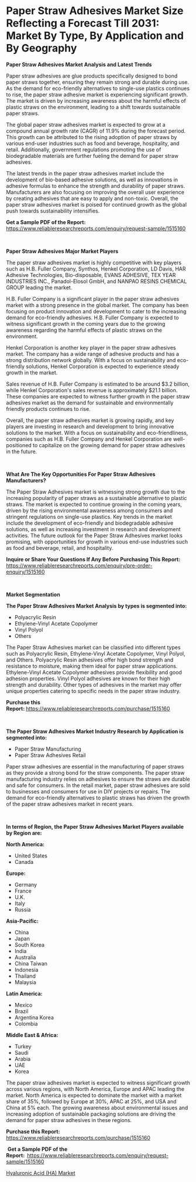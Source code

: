 <p><h1>Paper Straw Adhesives Market Size Reflecting a Forecast Till 2031: Market By Type, By Application and By Geography</h1></p><p><strong>Paper Straw Adhesives Market Analysis and Latest Trends</strong></p>
<p><p>Paper straw adhesives are glue products specifically designed to bond paper straws together, ensuring they remain strong and durable during use. As the demand for eco-friendly alternatives to single-use plastics continues to rise, the paper straw adhesive market is experiencing significant growth. The market is driven by increasing awareness about the harmful effects of plastic straws on the environment, leading to a shift towards sustainable paper straws.</p><p>The global paper straw adhesives market is expected to grow at a compound annual growth rate (CAGR) of 11.9% during the forecast period. This growth can be attributed to the rising adoption of paper straws by various end-user industries such as food and beverage, hospitality, and retail. Additionally, government regulations promoting the use of biodegradable materials are further fueling the demand for paper straw adhesives.</p><p>The latest trends in the paper straw adhesives market include the development of bio-based adhesive solutions, as well as innovations in adhesive formulas to enhance the strength and durability of paper straws. Manufacturers are also focusing on improving the overall user experience by creating adhesives that are easy to apply and non-toxic. Overall, the paper straw adhesives market is poised for continued growth as the global push towards sustainability intensifies.</p></p>
<p><strong>Get a Sample PDF of the Report:&nbsp;</strong> <a href="https://www.reliableresearchreports.com/enquiry/request-sample/1515160">https://www.reliableresearchreports.com/enquiry/request-sample/1515160</a></p>
<p>&nbsp;</p>
<p><strong>Paper Straw Adhesives Major Market Players</strong></p>
<p><p>The paper straw adhesives market is highly competitive with key players such as H.B. Fuller Company, Synthos, Henkel Corporation, LD Davis, HAR Adhesive Technologies, Bio-disposable, EVANS ADHESIVE, TEX YEAR INDUSTRIES INC., Panadol-Elosol GmbH, and NANPAO RESINS CHEMICAL GROUP leading the market.</p><p>H.B. Fuller Company is a significant player in the paper straw adhesives market with a strong presence in the global market. The company has been focusing on product innovation and development to cater to the increasing demand for eco-friendly adhesives. H.B. Fuller Company is expected to witness significant growth in the coming years due to the growing awareness regarding the harmful effects of plastic straws on the environment.</p><p>Henkel Corporation is another key player in the paper straw adhesives market. The company has a wide range of adhesive products and has a strong distribution network globally. With a focus on sustainability and eco-friendly solutions, Henkel Corporation is expected to experience steady growth in the market.</p><p>Sales revenue of H.B. Fuller Company is estimated to be around $3.2 billion, while Henkel Corporation's sales revenue is approximately $21.1 billion. These companies are expected to witness further growth in the paper straw adhesives market as the demand for sustainable and environmentally friendly products continues to rise.</p><p>Overall, the paper straw adhesives market is growing rapidly, and key players are investing in research and development to bring innovative solutions to the market. With a focus on sustainability and eco-friendliness, companies such as H.B. Fuller Company and Henkel Corporation are well-positioned to capitalize on the growing demand for paper straw adhesives in the future.</p></p>
<p>&nbsp;</p>
<p><strong>What Are The Key Opportunities For Paper Straw Adhesives Manufacturers?</strong></p>
<p><p>The Paper Straw Adhesives market is witnessing strong growth due to the increasing popularity of paper straws as a sustainable alternative to plastic straws. The market is expected to continue growing in the coming years, driven by the rising environmental awareness among consumers and stringent regulations on single-use plastics. Key trends in the market include the development of eco-friendly and biodegradable adhesive solutions, as well as increasing investment in research and development activities. The future outlook for the Paper Straw Adhesives market looks promising, with opportunities for growth in various end-use industries such as food and beverage, retail, and hospitality.</p></p>
<p><strong>Inquire or Share Your Questions If Any Before Purchasing This Report:</strong> <a href="https://www.reliableresearchreports.com/enquiry/pre-order-enquiry/1515160">https://www.reliableresearchreports.com/enquiry/pre-order-enquiry/1515160</a></p>
<p>&nbsp;</p>
<p><strong>Market Segmentation</strong></p>
<p><strong>The Paper Straw Adhesives Market Analysis by types is segmented into:</strong></p>
<p><ul><li>Polyacrylic Resin</li><li>Ethylene-Vinyl Acetate Copolymer</li><li>Vinyl Polyol</li><li>Others</li></ul></p>
<p><p>The Paper Straw Adhesives market can be classified into different types such as Polyacrylic Resin, Ethylene-Vinyl Acetate Copolymer, Vinyl Polyol, and Others. Polyacrylic Resin adhesives offer high bond strength and resistance to moisture, making them ideal for paper straw applications. Ethylene-Vinyl Acetate Copolymer adhesives provide flexibility and good adhesion properties. Vinyl Polyol adhesives are known for their high strength and durability. Other types of adhesives in the market may offer unique properties catering to specific needs in the paper straw industry.</p></p>
<p><strong>Purchase this Report:&nbsp;</strong><a href="https://www.reliableresearchreports.com/purchase/1515160">https://www.reliableresearchreports.com/purchase/1515160</a></p>
<p>&nbsp;</p>
<p><strong>The Paper Straw Adhesives Market Industry Research by Application is segmented into:</strong></p>
<p><ul><li>Paper Straw Manufacturing</li><li>Paper Straw Adhesives Retail</li></ul></p>
<p><p>Paper straw adhesives are essential in the manufacturing of paper straws as they provide a strong bond for the straw components. The paper straw manufacturing industry relies on adhesives to ensure the straws are durable and safe for consumers. In the retail market, paper straw adhesives are sold to businesses and consumers for use in DIY projects or repairs. The demand for eco-friendly alternatives to plastic straws has driven the growth of the paper straw adhesives market in recent years.</p></p>
<p>&nbsp;</p>
<p><strong>In terms of Region, the Paper Straw Adhesives Market Players available by Region are:</strong></p>
<p>
    <p> <strong> North America: </strong>
        <ul>
            <li>United States</li>
            <li>Canada</li>
        </ul>
        </p> 
    <p> <strong> Europe: </strong>
        <ul>
            <li>Germany</li>
            <li>France</li>
            <li>U.K.</li>
            <li>Italy</li>
            <li>Russia</li>
        </ul>
        </p> 
    <p> <strong> Asia-Pacific: </strong>
        <ul>
            <li>China</li>
            <li>Japan</li>
            <li>South Korea</li>
            <li>India</li>
            <li>Australia</li>
            <li>China Taiwan</li>
            <li>Indonesia</li>
            <li>Thailand</li>
            <li>Malaysia</li>
        </ul>
        </p> 
    <p> <strong> Latin America: </strong>
        <ul>
            <li>Mexico</li>
            <li>Brazil</li>
            <li>Argentina Korea</li>
            <li>Colombia</li>
        </ul>
        </p> 
    <p> <strong> Middle East & Africa: </strong>
        <ul>
            <li>Turkey</li>
            <li>Saudi</li>
            <li>Arabia</li>
            <li>UAE</li>
            <li>Korea</li>
        </ul>
    </p>
    </p>
<p><p>The paper straw adhesives market is expected to witness significant growth across various regions, with North America, Europe and APAC leading the market. North America is expected to dominate the market with a market share of 35%, followed by Europe at 30%, APAC at 25%, and USA and China at 5% each. The growing awareness about environmental issues and increasing adoption of sustainable packaging solutions are driving the demand for paper straw adhesives in these regions.</p></p>
<p><strong>Purchase this Report: </strong><a href="https://www.reliableresearchreports.com/purchase/1515160">https://www.reliableresearchreports.com/purchase/1515160</a></p>
<p>&nbsp;<strong>Get a Sample PDF of the Report:&nbsp;&nbsp;</strong><a href="https://www.reliableresearchreports.com/enquiry/request-sample/1515160">https://www.reliableresearchreports.com/enquiry/request-sample/1515160</a></p>
<p><strong></strong></p>
<p><p><a href="https://noble-drawer-34c.notion.site/Hyaluronic-Acid-HA-Market-Research-Report-The-Key-To-Successful-Business-Strategy-Forecasted-for--c69529a8363e4ac8b59c89943043bd80">Hyaluronic Acid (HA) Market</a></p></p>